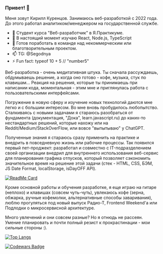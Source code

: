 ### Привет! 👋

Меня зовут Кирилл Куренцов. Занимаюсь веб-разработкой с 2022 года. До этого работал аналитиком/менеджером на государственной службе.

- 🔭 Студент курса "Веб-разработчик" в Я.Практикуме.
- 🌱 В настоящий момент изучаю React, Node.js, TypeScript
- 👯 Готов поработать в команде над некоммерческим или благотворительным проектом.
- 📫 TG: @Segodnya
- ⚡ Fun fact: typeof 10 + 5 // "number5"

Веб-разработка - очень медитативная штука. Ты сначала рассуждаешь, обдумываешь решение, а когда оно готово - кофе, музыка, стук по клавишам... Реакция на решения, которые ты принимаешь при написании кода, моментальная - этим мне и приглянулась работа с пользовательскими интерфейсами.

Погружение в новую сферу и изучение новых технологий даются мне легко и с большим интересом. Во мне вновь пробудилось любопытство. Сталкиваясь с новыми задачами я стараюсь разобраться от фундамента (документация, "Дока", learn.javascript.ru) до каких-то нестандартных решений, которые нахожу или на Reddit/Medium/StackOverFlow, или вовсе "выпытываю" у ChatGPT.

Полученные знания я стараюсь сразу применить на практике и внедрить в повседневную жизнь или рабочие процессы. Так появился первый пет-проджект: разработал и совместно с IT-подразделением своей организации внедрил для внутреннего использования веб-сервис для планирования графика отпусков, который позволяет сэкономить значительное время на решение этой задачи (стек - HTML, CSS, БЭМ, JS Date Format, localStorage, isDayOFF API).

[![ReadMe Card](https://github-readme-stats.vercel.app/api/pin/?username=segodnya&repo=vacation-calendar&theme=transparenthide_border)](https://github.com/segodnya/vacation-calendar)

Кроме основной работы и обучения разработке, я еще играю на гитаре (неплохо) и клавишах (совсем чуть-чуть), увлекаюсь кофе (зерна, обжарка, ручные кофемолки, альтернативные способы заваривания), люблю прогуляться под новый выпуск Радио-Т, Frontend Weekend'a или Подлодки о микросервисной архитектуре.

Много увлечений и они совсем разные? Но я отнюдь не рассеян. Умение планировать и почти полный резист к прокрастинации - мои сильные стороны :).

[![Top Langs](https://github-readme-stats.vercel.app/api/top-langs/?username=segodnya&layout=compact&hide=Jupyter+Notebook&hide_progress=true&theme=transparenthide_border)](https://github.com/anuraghazra/github-readme-stats)

[![Codewars Badge](https://www.codewars.com/users/Segodnya/badges/large)](https://www.codewars.com/users/Segodnya)

